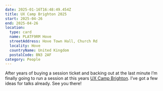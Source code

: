 ```yaml
---
date: 2025-01-16T16:48:49.454Z
title: UX Camp Brighton 2025
start: 2025-04-26
end: 2025-04-26
location:
  type: card
  name: PLATF9RM Hove
  streetAddress: Hove Town Hall, Church Rd
  locality: Hove
  countryName: United Kingdom
  postalCode: BN3 2AF
category: People
---
```


After years of buying a session ticket and backing out at the last minute I’m finally going to run a session at this years [UX Camp Brighton](https://www.uxcampbrighton.org/). I’ve got a few ideas for talks already. See you there!
